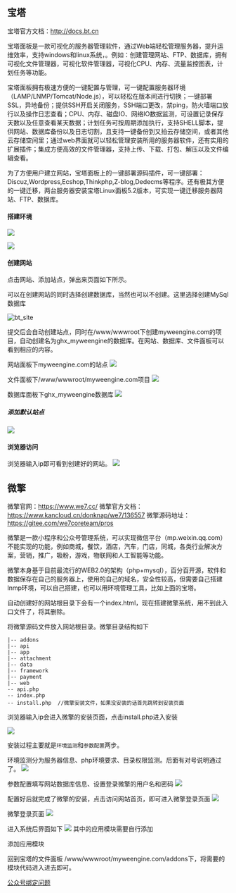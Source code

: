 ## 宝塔

宝塔官方文档：http://docs.bt.cn

宝塔面板是一款可视化的服务器管理软件，通过Web端轻松管理服务器，提升运维效率，支持windows和linux系统，。例如：创建管理网站、FTP、数据库，拥有可视化文件管理器，可视化软件管理器，可视化CPU、内存、流量监控图表，计划任务等功能。

宝塔面板拥有极速方便的一键配置与管理，可一键配置服务器环境（LAMP/LNMP/Tomcat/Node.js），可以轻松在版本间进行切换；一键部署SSL，异地备份；提供SSH开启关闭服务，SSH端口更改，禁ping，防火墙端口放行以及操作日志查看；CPU、内存、磁盘IO、网络IO数据监测，可设置记录保存天数以及任意查看某天数据；计划任务可按周期添加执行，支持SHELL脚本，提供网站、数据库备份以及日志切割，且支持一键备份到又拍云存储空间，或者其他云存储空间里；通过web界面就可以轻松管理安装所用的服务器软件，还有实用的扩展插件；集成方便高效的文件管理器，支持上传、下载、打包、解压以及文件编辑查看。

为了方便用户建立网站，宝塔面板上的一键部署源码插件，可一键部署：Discuz,Wordpress,Ecshop,Thinkphp,Z-blog,Dedecms等程序。还有极其方便的一键迁移，两台服务器安装宝塔Linux面板5.2版本，可实现一键迁移服务器网站、FTP、数据库。

#### 搭建环境

![](http://qny5.blockchant.cn/bt_lnmp.png)

![](http://qny5.blockchant.cn/bt_shouye.png)

#### 创建网站

点击网站、添加站点，弹出来页面如下所示。

可以在创建网站的同时选择创建数据库，当然也可以不创建。这里选择创建MySql数据库

![bt_site](http://qny5.blockchant.cn/bt_site.png)

提交后会自动创建站点，同时在/www/wwwroot下创建myweengine.com的项目，自动创建名为ghx_myweengine的数据库。在网站、数据库、文件面板可以看到相应的内容。

网站面板下myweengine.com的站点
![](http://qny5.blockchant.cn/bt_website.png)

文件面板下/www/wwwroot/myweengine.com项目
![](http://qny5.blockchant.cn/bt_file.png)

数据库面板下ghx_myweengine数据库
![](http://qny5.blockchant.cn/bt_database.png)

##### 添加默认站点
![](http://qny5.blockchant.cn/bt_site_default.png)

#### 浏览器访问

浏览器输入ip即可看到创建好的网站。
![](http://qny5.blockchant.cn/bt_hello.png)

## 微擎

微擎官网：https://www.we7.cc/
微擎官方文档：https://www.kancloud.cn/donknap/we7/136557
微擎源码地址：https://gitee.com/we7coreteam/pros

微擎是一款小程序和公众号管理系统，可以实现微信平台（mp.weixin.qq.com）不能实现的功能，例如商城，餐饮，酒店，汽车，门店，同城，各类行业解决方案，营销，推广，吸粉，游戏，物联网和人工智能等功能。

微擎本身基于目前最流行的WEB2.0的架构（php+mysql），百分百开源，软件和数据保存在自己的服务器上，使用的自己的域名，安全性较高，但需要自己搭建lnmp环境，可以自己搭建，也可以用环境管理工具，比如上面的宝塔。


自动创建好的网站根目录下会有一个index.html，现在搭建微擎系统，用不到此入口文件了，将其删除。

将微擎源码文件放入网站根目录。微擎目录结构如下
```
|-- addons
|-- api
|-- app
|-- attachment
|-- data
|-- framework
|-- payment
|-- web
-- api.php
-- index.php
-- install.php	//微擎安装文件，如果没安装的话首先跳转到安装页面
```
浏览器输入ip会进入微擎的安装页面，点击install.php进入安装

![](http://qny5.blockchant.cn/weengine_install.png)

安装过程主要就是`环境监测`和`参数配置`两步。

环境监测分为服务器信息、php环境要求、目录权限监测。后面有对号说明通过了。
![](http://qny5.blockchant.cn/weengine_huanjing.jpg)

参数配置填写网站数据库信息、设置登录微擎的用户名和密码
![](http://qny5.blockchant.cn/weengine_canshu.png)

配置好后就完成了微擎的安装，点击访问网站首页，即可进入微擎登录页面
![](http://qny5.blockchant.cn/weengine_wancheng.png)

微擎登录页面
![](http://qny5.blockchant.cn/weengine_denglu.png)

进入系统后界面如下
![](http://qny5.blockchant.cn/weengine_xitong.png)
其中的应用模块需要自行添加

添加应用模块

回到宝塔的文件面板 /www/wwwroot/myweengine.com/addons下，将需要的模块代码进入进去即可。

[公众号绑定问题](https://s.we7.cc/index.php?c=wiki&do=view&id=239&list=1693)

